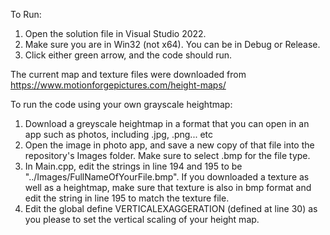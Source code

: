 To Run:
1. Open the solution file in Visual Studio 2022.
2. Make sure you are in Win32 (not x64). You can be in Debug or Release.
3. Click either green arrow, and the code should run.

The current map and texture files were downloaded from https://www.motionforgepictures.com/height-maps/

To run the code using your own grayscale heightmap:
1. Download a greyscale heightmap in a format that you can open in an app such as photos, including .jpg, .png... etc
2. Open the image in photo app, and save a new copy of that file into the repository's Images folder. Make sure to select .bmp for the file type.
3. In Main.cpp, edit the strings in line 194 and 195 to be "../Images/FullNameOfYourFile.bmp". If you downloaded a texture as well as a heightmap,
   make sure that texture is also in bmp format and edit the string in line 195 to match the texture file.
4. Edit the global define VERTICALEXAGGERATION (defined at line 30) as you please to set the vertical scaling of your height map.
